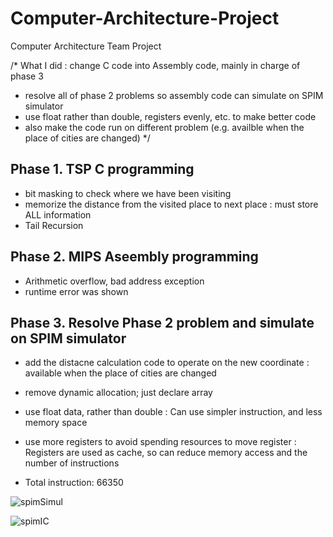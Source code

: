 # Computer-Architecture-Project
Computer Architecture Team Project

/* What I did : change C code into Assembly code, mainly in charge of phase 3 
- resolve all of phase 2 problems so assembly code can simulate on SPIM simulator
- use float rather than double, registers evenly, etc. to make better code
- also make the code run on different problem (e.g. availble when the place of cities are changed)
*/

## Phase 1. TSP C programming
* bit masking to check where we have been visiting
* memorize the distance from the visited place to next place : must store ALL information
* Tail Recursion   

## Phase 2. MIPS Aseembly programming
* Arithmetic overflow, bad address exception
* runtime error was shown   

## Phase 3. Resolve Phase 2 problem and simulate on SPIM simulator
* add the distacne calculation code to operate on the new coordinate : available when the place of cities are changed
* remove dynamic allocation; just declare array
* use float data, rather than double : Can use simpler instruction, and less memory space
* use more registers to avoid spending resources to move register : Registers are used as cache, so can reduce memory access and the number of instructions   

* Total instruction: 66350   


![spimSimul](https://user-images.githubusercontent.com/44013936/79199010-4ad27e80-7e6f-11ea-9f00-e5679bd4ba2d.jpg)   


![spimIC](https://user-images.githubusercontent.com/44013936/79199131-79505980-7e6f-11ea-8a84-1065d6e29e88.jpg)

